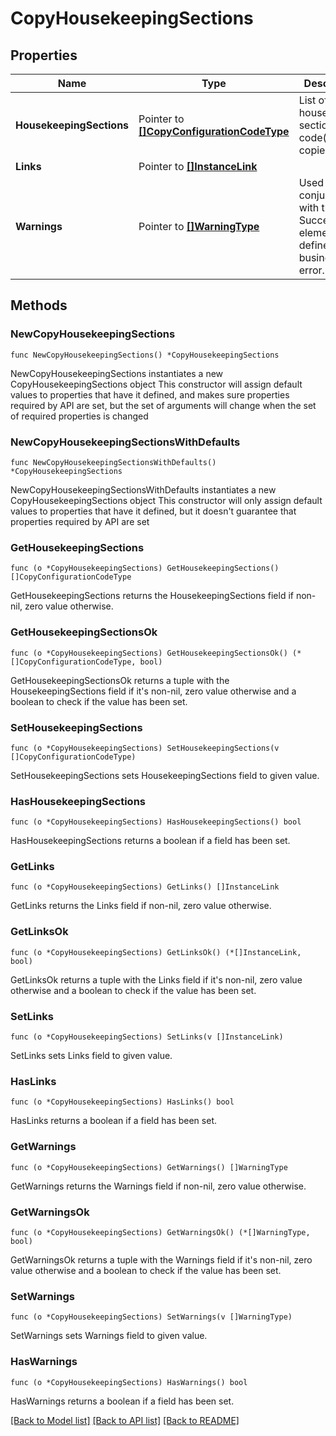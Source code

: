 # CopyHousekeepingSections

## Properties

Name | Type | Description | Notes
------------ | ------------- | ------------- | -------------
**HousekeepingSections** | Pointer to [**[]CopyConfigurationCodeType**](CopyConfigurationCodeType.md) | List of the housekeeping section code(s) to be copied. | [optional] 
**Links** | Pointer to [**[]InstanceLink**](InstanceLink.md) |  | [optional] 
**Warnings** | Pointer to [**[]WarningType**](WarningType.md) | Used in conjunction with the Success element to define a business error. | [optional] 

## Methods

### NewCopyHousekeepingSections

`func NewCopyHousekeepingSections() *CopyHousekeepingSections`

NewCopyHousekeepingSections instantiates a new CopyHousekeepingSections object
This constructor will assign default values to properties that have it defined,
and makes sure properties required by API are set, but the set of arguments
will change when the set of required properties is changed

### NewCopyHousekeepingSectionsWithDefaults

`func NewCopyHousekeepingSectionsWithDefaults() *CopyHousekeepingSections`

NewCopyHousekeepingSectionsWithDefaults instantiates a new CopyHousekeepingSections object
This constructor will only assign default values to properties that have it defined,
but it doesn't guarantee that properties required by API are set

### GetHousekeepingSections

`func (o *CopyHousekeepingSections) GetHousekeepingSections() []CopyConfigurationCodeType`

GetHousekeepingSections returns the HousekeepingSections field if non-nil, zero value otherwise.

### GetHousekeepingSectionsOk

`func (o *CopyHousekeepingSections) GetHousekeepingSectionsOk() (*[]CopyConfigurationCodeType, bool)`

GetHousekeepingSectionsOk returns a tuple with the HousekeepingSections field if it's non-nil, zero value otherwise
and a boolean to check if the value has been set.

### SetHousekeepingSections

`func (o *CopyHousekeepingSections) SetHousekeepingSections(v []CopyConfigurationCodeType)`

SetHousekeepingSections sets HousekeepingSections field to given value.

### HasHousekeepingSections

`func (o *CopyHousekeepingSections) HasHousekeepingSections() bool`

HasHousekeepingSections returns a boolean if a field has been set.

### GetLinks

`func (o *CopyHousekeepingSections) GetLinks() []InstanceLink`

GetLinks returns the Links field if non-nil, zero value otherwise.

### GetLinksOk

`func (o *CopyHousekeepingSections) GetLinksOk() (*[]InstanceLink, bool)`

GetLinksOk returns a tuple with the Links field if it's non-nil, zero value otherwise
and a boolean to check if the value has been set.

### SetLinks

`func (o *CopyHousekeepingSections) SetLinks(v []InstanceLink)`

SetLinks sets Links field to given value.

### HasLinks

`func (o *CopyHousekeepingSections) HasLinks() bool`

HasLinks returns a boolean if a field has been set.

### GetWarnings

`func (o *CopyHousekeepingSections) GetWarnings() []WarningType`

GetWarnings returns the Warnings field if non-nil, zero value otherwise.

### GetWarningsOk

`func (o *CopyHousekeepingSections) GetWarningsOk() (*[]WarningType, bool)`

GetWarningsOk returns a tuple with the Warnings field if it's non-nil, zero value otherwise
and a boolean to check if the value has been set.

### SetWarnings

`func (o *CopyHousekeepingSections) SetWarnings(v []WarningType)`

SetWarnings sets Warnings field to given value.

### HasWarnings

`func (o *CopyHousekeepingSections) HasWarnings() bool`

HasWarnings returns a boolean if a field has been set.


[[Back to Model list]](../README.md#documentation-for-models) [[Back to API list]](../README.md#documentation-for-api-endpoints) [[Back to README]](../README.md)



